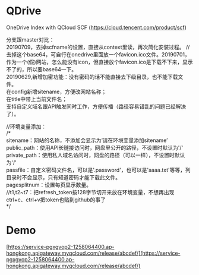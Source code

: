 # QDrive
OneDrive Index with QCloud SCF (https://cloud.tencent.com/product/scf)

分支跟master对比：  
20190709，去掉scfname的设置，直接从context里读，再次简化安装过程。
//去掉这个base64，可自行在onedrive里面放一个favicon.ico文件。20190701，作为一个(假)网站，怎么能没有icon，但直接放个favicon.ico是下载不下来，显示不了的，所以要base64一下。  
20190629,新增加密功能：没有密码的话不能直接去下级目录，也不能下载文件。  
在config新增sitename，方便改网站名称；  
在title中带上当前文件名；  
支持自定义域名跟API触发同时工作，方便传播（路径容易错乱的问题已经解决了）。  

//环境变量添加：  
/*  
sitename：网站的名称，不添加会显示为‘请在环境变量添加sitename’  
public_path：使用API长链接访问时，网盘里公开的路径，不设置时默认为'/'  
private_path：使用私人域名访问时，网盘的路径（可以一样），不设置时默认为'/'  
passfile：自定义密码文件名，可以是'.password'，也可以是'aaaa.txt'等等，列目录时不会显示，只有知道密码才能下载此文件。  
pagesplitnum：设置每页显示数量。  
//t1,t2~t7：把refresh_token按128字节切开来放在环境变量，不想再出现ctrl+c、ctrl+v把token也贴到github的事了  
\*/ 

# Demo

[https://service-pgxgvop2-1258064400.ap-hongkong.apigateway.myqcloud.com/release/abcdef/](https://service-pgxgvop2-1258064400.ap-hongkong.apigateway.myqcloud.com/release/abcdef/)
